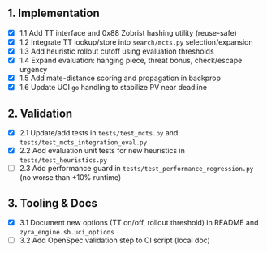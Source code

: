 ## 1. Implementation
- [x] 1.1 Add TT interface and 0x88 Zobrist hashing utility (reuse-safe)
- [x] 1.2 Integrate TT lookup/store into `search/mcts.py` selection/expansion
- [x] 1.3 Add heuristic rollout cutoff using evaluation thresholds
- [x] 1.4 Expand evaluation: hanging piece, threat bonus, check/escape urgency
- [x] 1.5 Add mate-distance scoring and propagation in backprop
- [x] 1.6 Update UCI `go` handling to stabilize PV near deadline

## 2. Validation
- [x] 2.1 Update/add tests in `tests/test_mcts.py` and `tests/test_mcts_integration_eval.py`
- [x] 2.2 Add evaluation unit tests for new heuristics in `tests/test_heuristics.py`
- [ ] 2.3 Add performance guard in `tests/test_performance_regression.py` (no worse than +10% runtime)

## 3. Tooling & Docs
- [x] 3.1 Document new options (TT on/off, rollout threshold) in README and `zyra_engine.sh.uci_options`
- [ ] 3.2 Add OpenSpec validation step to CI script (local doc)
